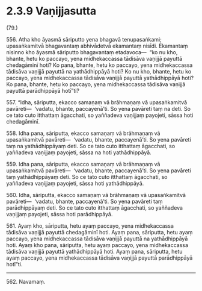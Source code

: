 

# 2.3.9 Vaṇijjasutta




(79.)

556\. Atha kho āyasmā sāriputto yena bhagavā tenupasaṅkami; upasaṅkamitvā bhagavantaṃ abhivādetvā ekamantaṃ nisīdi. Ekamantaṃ nisinno kho āyasmā sāriputto bhagavantaṃ etadavoca—  “ko nu kho, bhante, hetu ko paccayo, yena midhekaccassa tādisāva vaṇijjā payuttā chedagāminī hoti? Ko pana, bhante, hetu ko paccayo, yena midhekaccassa tādisāva vaṇijjā payuttā na yathādhippāyā hoti? Ko nu kho, bhante, hetu ko paccayo, yena midhekaccassa tādisāva vaṇijjā payuttā yathādhippāyā hoti? Ko pana, bhante, hetu ko paccayo, yena midhekaccassa tādisāva vaṇijjā payuttā parādhippāyā hotī”ti?

557\. “Idha, sāriputta, ekacco samaṇaṃ vā brāhmaṇaṃ vā upasaṅkamitvā pavāreti—  ‘vadatu, bhante, paccayenā’ti. So yena pavāreti taṃ na deti. So ce tato cuto itthattaṃ āgacchati, so yaññadeva vaṇijjaṃ payojeti, sāssa hoti chedagāminī.

558\. Idha pana, sāriputta, ekacco samaṇaṃ vā brāhmaṇaṃ vā upasaṅkamitvā pavāreti—  ‘vadatu, bhante, paccayenā’ti. So yena pavāreti taṃ na yathādhippāyaṃ deti. So ce tato cuto itthattaṃ āgacchati, so yaññadeva vaṇijjaṃ payojeti, sāssa na hoti yathādhippāyā.

559\. Idha pana, sāriputta, ekacco samaṇaṃ vā brāhmaṇaṃ vā upasaṅkamitvā pavāreti—  ‘vadatu, bhante, paccayenā’ti. So yena pavāreti taṃ yathādhippāyaṃ deti. So ce tato cuto itthattaṃ āgacchati, so yaññadeva vaṇijjaṃ payojeti, sāssa hoti yathādhippāyā.

560\. Idha, sāriputta, ekacco samaṇaṃ vā brāhmaṇaṃ vā upasaṅkamitvā pavāreti—  ‘vadatu, bhante, paccayenā’ti. So yena pavāreti taṃ parādhippāyaṃ deti. So ce tato cuto itthattaṃ āgacchati, so yaññadeva vaṇijjaṃ payojeti, sāssa hoti parādhippāyā.

561\. Ayaṃ kho, sāriputta, hetu ayaṃ paccayo, yena midhekaccassa tādisāva vaṇijjā payuttā chedagāminī hoti. Ayaṃ pana, sāriputta, hetu ayaṃ paccayo, yena midhekaccassa tādisāva vaṇijjā payuttā na yathādhippāyā hoti. Ayaṃ kho pana, sāriputta, hetu ayaṃ paccayo, yena midhekaccassa tādisāva vaṇijjā payuttā yathādhippāyā hoti. Ayaṃ pana, sāriputta, hetu ayaṃ paccayo, yena midhekaccassa tādisāva vaṇijjā payuttā parādhippāyā hotī”ti.

---

562\. Navamaṃ.





